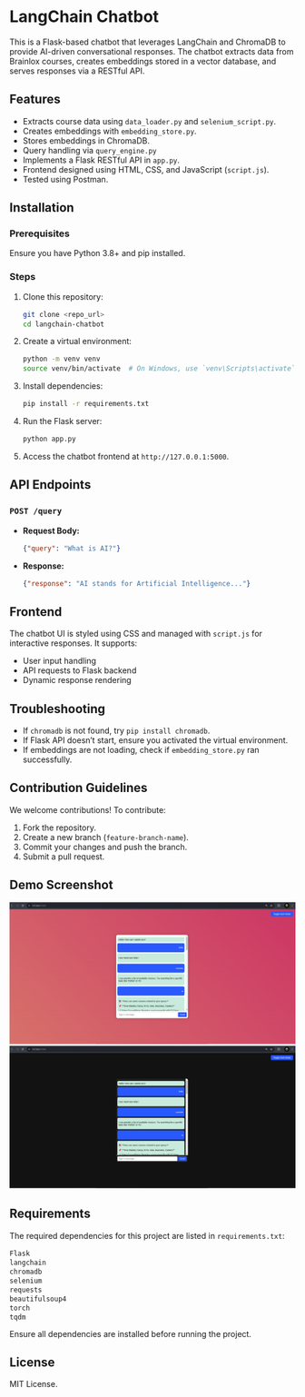 # LangChain Chatbot

This is a Flask-based chatbot that leverages LangChain and ChromaDB to provide AI-driven conversational responses. The chatbot extracts data from Brainlox courses, creates embeddings stored in a vector database, and serves responses via a RESTful API.

## Features
- Extracts course data using `data_loader.py` and `selenium_script.py`.
- Creates embeddings with `embedding_store.py`.
- Stores embeddings in ChromaDB.
- Query handling via `query_engine.py`
- Implements a Flask RESTful API in `app.py`.
- Frontend designed using HTML, CSS, and JavaScript (`script.js`).
- Tested using Postman.


## Installation
### Prerequisites
Ensure you have Python 3.8+ and pip installed.

### Steps
1. Clone this repository:
   ```bash
   git clone <repo_url>
   cd langchain-chatbot
   ```
2. Create a virtual environment:
   ```bash
   python -m venv venv
   source venv/bin/activate  # On Windows, use `venv\Scripts\activate`
   ```
3. Install dependencies:
   ```bash
   pip install -r requirements.txt
   ```
4. Run the Flask server:
   ```bash
   python app.py
   ```
5. Access the chatbot frontend at `http://127.0.0.1:5000`.

## API Endpoints
### `POST /query`
- **Request Body:**
  ```json
  {"query": "What is AI?"}
  ```
- **Response:**
  ```json
  {"response": "AI stands for Artificial Intelligence..."}
  ```

## Frontend
The chatbot UI is styled using CSS and managed with `script.js` for interactive responses. It supports:
- User input handling
- API requests to Flask backend
- Dynamic response rendering

## Troubleshooting

- If `chromadb` is not found, try `pip install chromadb`.
- If Flask API doesn’t start, ensure you activated the virtual environment.
- If embeddings are not loading, check if `embedding_store.py` ran successfully.

## Contribution Guidelines

We welcome contributions! To contribute:

1. Fork the repository.
2. Create a new branch (`feature-branch-name`).
3. Commit your changes and push the branch.
4. Submit a pull request.

## Demo Screenshot

![Chatbot Demo](Normal.png)
![Dark Mode](Dark_Mode.png)

## Requirements
The required dependencies for this project are listed in `requirements.txt`:
```
Flask
langchain
chromadb
selenium
requests
beautifulsoup4
torch
tqdm
```  
Ensure all dependencies are installed before running the project.

## License
MIT License.


